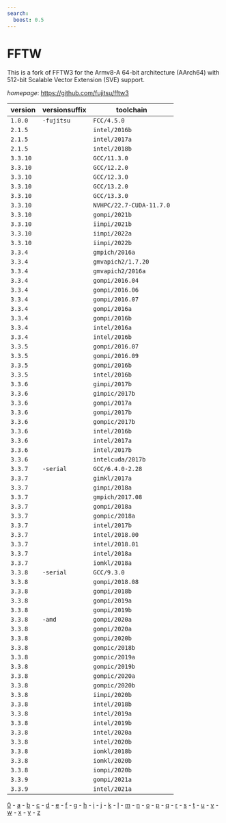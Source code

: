 ```yaml
---
search:
  boost: 0.5
---
```

# FFTW

This is a fork of FFTW3 for the Armv8-A 64-bit architecture (AArch64)  with 512-bit Scalable Vector Extension (SVE) support.

*homepage*: <https://github.com/fujitsu/fftw3>

version | versionsuffix | toolchain
--------|---------------|----------
``1.0.0`` | ``-fujitsu`` | ``FCC/4.5.0``
``2.1.5`` |  | ``intel/2016b``
``2.1.5`` |  | ``intel/2017a``
``2.1.5`` |  | ``intel/2018b``
``3.3.10`` |  | ``GCC/11.3.0``
``3.3.10`` |  | ``GCC/12.2.0``
``3.3.10`` |  | ``GCC/12.3.0``
``3.3.10`` |  | ``GCC/13.2.0``
``3.3.10`` |  | ``GCC/13.3.0``
``3.3.10`` |  | ``NVHPC/22.7-CUDA-11.7.0``
``3.3.10`` |  | ``gompi/2021b``
``3.3.10`` |  | ``iimpi/2021b``
``3.3.10`` |  | ``iimpi/2022a``
``3.3.10`` |  | ``iimpi/2022b``
``3.3.4`` |  | ``gmpich/2016a``
``3.3.4`` |  | ``gmvapich2/1.7.20``
``3.3.4`` |  | ``gmvapich2/2016a``
``3.3.4`` |  | ``gompi/2016.04``
``3.3.4`` |  | ``gompi/2016.06``
``3.3.4`` |  | ``gompi/2016.07``
``3.3.4`` |  | ``gompi/2016a``
``3.3.4`` |  | ``gompi/2016b``
``3.3.4`` |  | ``intel/2016a``
``3.3.4`` |  | ``intel/2016b``
``3.3.5`` |  | ``gompi/2016.07``
``3.3.5`` |  | ``gompi/2016.09``
``3.3.5`` |  | ``gompi/2016b``
``3.3.5`` |  | ``intel/2016b``
``3.3.6`` |  | ``gimpi/2017b``
``3.3.6`` |  | ``gimpic/2017b``
``3.3.6`` |  | ``gompi/2017a``
``3.3.6`` |  | ``gompi/2017b``
``3.3.6`` |  | ``gompic/2017b``
``3.3.6`` |  | ``intel/2016b``
``3.3.6`` |  | ``intel/2017a``
``3.3.6`` |  | ``intel/2017b``
``3.3.6`` |  | ``intelcuda/2017b``
``3.3.7`` | ``-serial`` | ``GCC/6.4.0-2.28``
``3.3.7`` |  | ``gimkl/2017a``
``3.3.7`` |  | ``gimpi/2018a``
``3.3.7`` |  | ``gmpich/2017.08``
``3.3.7`` |  | ``gompi/2018a``
``3.3.7`` |  | ``gompic/2018a``
``3.3.7`` |  | ``intel/2017b``
``3.3.7`` |  | ``intel/2018.00``
``3.3.7`` |  | ``intel/2018.01``
``3.3.7`` |  | ``intel/2018a``
``3.3.7`` |  | ``iomkl/2018a``
``3.3.8`` | ``-serial`` | ``GCC/9.3.0``
``3.3.8`` |  | ``gompi/2018.08``
``3.3.8`` |  | ``gompi/2018b``
``3.3.8`` |  | ``gompi/2019a``
``3.3.8`` |  | ``gompi/2019b``
``3.3.8`` | ``-amd`` | ``gompi/2020a``
``3.3.8`` |  | ``gompi/2020a``
``3.3.8`` |  | ``gompi/2020b``
``3.3.8`` |  | ``gompic/2018b``
``3.3.8`` |  | ``gompic/2019a``
``3.3.8`` |  | ``gompic/2019b``
``3.3.8`` |  | ``gompic/2020a``
``3.3.8`` |  | ``gompic/2020b``
``3.3.8`` |  | ``iimpi/2020b``
``3.3.8`` |  | ``intel/2018b``
``3.3.8`` |  | ``intel/2019a``
``3.3.8`` |  | ``intel/2019b``
``3.3.8`` |  | ``intel/2020a``
``3.3.8`` |  | ``intel/2020b``
``3.3.8`` |  | ``iomkl/2018b``
``3.3.8`` |  | ``iomkl/2020b``
``3.3.8`` |  | ``iompi/2020b``
``3.3.9`` |  | ``gompi/2021a``
``3.3.9`` |  | ``intel/2021a``

[0](../0/index.md) - [a](../a/index.md) - [b](../b/index.md) - [c](../c/index.md) - [d](../d/index.md) - [e](../e/index.md) - [f](../f/index.md) - [g](../g/index.md) - [h](../h/index.md) - [i](../i/index.md) - [j](../j/index.md) - [k](../k/index.md) - [l](../l/index.md) - [m](../m/index.md) - [n](../n/index.md) - [o](../o/index.md) - [p](../p/index.md) - [q](../q/index.md) - [r](../r/index.md) - [s](../s/index.md) - [t](../t/index.md) - [u](../u/index.md) - [v](../v/index.md) - [w](../w/index.md) - [x](../x/index.md) - [y](../y/index.md) - [z](../z/index.md)

